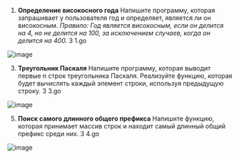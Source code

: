1. **Определение високосного года**
Напишите программу, которая запрашивает у пользователя год и определяет, является ли он високосным. *Правило: Год является високосным, если он делится на 4, но не делится на 100, за исключением случаев, когда он делится на 400.*
3
1.go

![image](https://github.com/user-attachments/assets/0a6a971d-1de5-4fb8-a0c7-e918e78e5c91)



3. **Треугольник Паскаля**
Напишите программу, которая выводит первые n строк треугольника Паскаля. Реализуйте функцию, которая будет вычислять каждый элемент строки, используя предыдущую строку.
3
3.go

![image](https://github.com/user-attachments/assets/bb340621-ae4d-4df3-be78-5f6a64553aa4)


5. **Поиск самого длинного общего префикса**
Напишите функцию, которая принимает массив строк и находит самый длинный общий префикс среди них.
3
4.go

![image](https://github.com/user-attachments/assets/542431ae-492d-4cd2-9191-691129251627)
